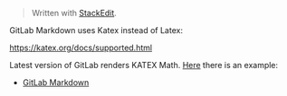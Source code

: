 


> Written with [StackEdit](https://stackedit.io/).

GitLab Markdown uses Katex instead of Latex:

https://katex.org/docs/supported.html

Latest version of GitLab renders KATEX Math. [Here](https://gitlab.com/_fgrosse/markdown-math-bug/blob/master/README.md) there is an example:

- [GitLab Markdown](https://docs.gitlab.com/ee/user/markdown.html)


<!--stackedit_data:
eyJoaXN0b3J5IjpbMzQwMDAwNCwxNDkyNTIwNzQ0XX0=
-->